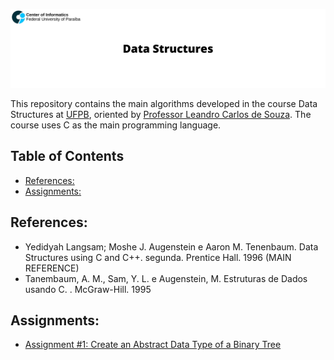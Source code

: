 <p align="center">
  <img src="assets/banner_ds.png" >
</p>

This repository contains the main algorithms developed in the course Data Structures at [UFPB](https://www.ufpb.br), oriented by [Professor Leandro Carlos de Souza](http://lattes.cnpq.br/7894153744845649). The course uses C as the main programming language. 

## Table of Contents
- [References:](#references)
- [Assignments:](#assignments)

## References:
- Yedidyah Langsam; Moshe J. Augenstein e Aaron M. Tenenbaum. Data Structures using C and C++. segunda. Prentice Hall. 1996 (MAIN REFERENCE)
- Tanembaum, A. M., Sam, Y. L. e Augenstein, M. Estruturas de Dados usando C. . McGraw-Hill. 1995

## Assignments:
 - [Assignment #1: Create an Abstract Data Type of a Binary Tree](https://github.com/mateustosta/data-structures/tree/master/Assignment%20%231/binary-tree)
